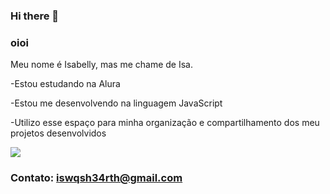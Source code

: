 ### Hi there 👋
### oioi

Meu nome é Isabelly, mas me chame de Isa.

-Estou estudando na Alura

-Estou me desenvolvendo na linguagem JavaScript

-Utilizo esse espaço para minha organização e compartilhamento dos meu projetos desenvolvidos

![](https://media.tenor.com/dVzwsfQxks0AAAAd/cursed-hello-kitty-balloon-hello-kitty.gif)

### Contato: iswqsh34rth@gmail.com

